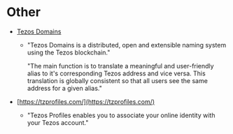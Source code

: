 # Other

* [Tezos Domains](https://tezos.domains/%20)

  * "Tezos Domains is a distributed, open and extensible naming system using the Tezos blockchain."  


    "The main function is to translate a meaningful and user-friendly alias to it's corresponding Tezos address and vice versa. This translation is globally consistent so that all users see the same address for a given alias."

* [https://tzprofiles.com/](https://tzprofiles.com/)
  * "Tezos Profiles enables you to associate your online identity with your Tezos account."



